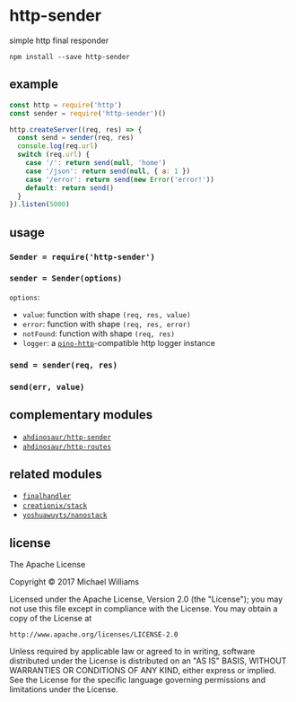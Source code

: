 # http-sender

simple http final responder

```shell
npm install --save http-sender
```

## example

```js
const http = require('http')
const sender = require('http-sender')()

http.createServer((req, res) => {
  const send = sender(req, res)
  console.log(req.url)
  switch (req.url) {
    case '/': return send(null, 'home')
    case '/json': return send(null, { a: 1 })
    case '/error': return send(new Error('error!'))
    default: return send()
  }
}).listen(5000)
```

## usage

### `Sender = require('http-sender')`

### `sender = Sender(options)`

`options`:

- `value`: function with shape `(req, res, value)`
- `error`: function with shape `(req, res, error)`
- `notFound`: function with shape `(req, res)`
- `logger`: a [`pino-http`](https://github.com/pinojs/pino-http)-compatible http logger instance

### `send = sender(req, res)`

### `send(err, value)`

## complementary modules

- [`ahdinosaur/http-sender`](https://github.com/ahdinosaur/http-sender)
- [`ahdinosaur/http-routes`](https://github.com/ahdinosaur/http-routes)

## related modules

- [`finalhandler`](https://github.com/pillarjs/finalhandler)
- [`creationix/stack`](https://github.com/creationix/stack)
- [`yoshuawuyts/nanostack`](https://github.com/yoshuawuyts/nanostack)

## license

The Apache License

Copyright &copy; 2017 Michael Williams

Licensed under the Apache License, Version 2.0 (the "License");
you may not use this file except in compliance with the License.
You may obtain a copy of the License at

    http://www.apache.org/licenses/LICENSE-2.0

Unless required by applicable law or agreed to in writing, software
distributed under the License is distributed on an "AS IS" BASIS,
WITHOUT WARRANTIES OR CONDITIONS OF ANY KIND, either express or implied.
See the License for the specific language governing permissions and
limitations under the License.
